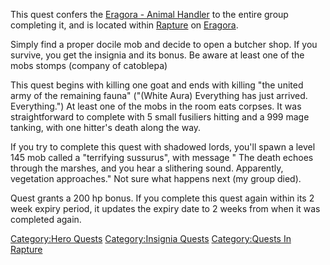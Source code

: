 This quest confers the [Eragora - Animal
Handler](Eragora_-_Animal_Handler "wikilink") to the entire group
completing it, and is located within
[Rapture](:Category:Rapture "wikilink") on
[Eragora](:Category:Eragora "wikilink").

Simply find a proper docile mob and decide to open a butcher shop. If
you survive, you get the insignia and its bonus. Be aware at least one
of the mobs stomps (company of catoblepa)

This quest begins with killing one goat and ends with killing "the
united army of the remaining fauna" ("(White Aura) Everything has just
arrived. Everything.") At least one of the mobs in the room eats
corpses. It was straightforward to complete with 5 small fusiliers
hitting and a 999 mage tanking, with one hitter's death along the way.

If you try to complete this quest with shadowed lords, you'll spawn a
level 145 mob called a "terrifying sussurus", with message " The death
echoes through the marshes, and you hear a slithering sound. Apparently,
vegetation approaches." Not sure what happens next (my group died).

Quest grants a 200 hp bonus. If you complete this quest again within its
2 week expiry period, it updates the expiry date to 2 weeks from when it
was completed again.

[Category:Hero Quests](Category:Hero_Quests "wikilink")
[Category:Insignia Quests](Category:Insignia_Quests "wikilink")
[Category:Quests In Rapture](Category:Quests_In_Rapture "wikilink")
